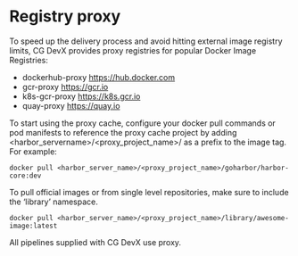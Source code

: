 # Registry proxy

To speed up the delivery process and avoid hitting external image registry limits,
CG DevX provides proxy registries for popular Docker Image Registries:

- dockerhub-proxy https://hub.docker.com
- gcr-proxy https://gcr.io
- k8s-gcr-proxy https://k8s.gcr.io
- quay-proxy https://quay.io

To start using the proxy cache, configure your docker pull commands or pod manifests to reference the proxy cache
project by adding <harbor_servername>/<proxy_project_name>/ as a prefix to the image tag. 
For example:

```shell
docker pull <harbor_server_name>/<proxy_project_name>/goharbor/harbor-core:dev
```

To pull official images or from single level repositories, make sure to include the ‘library’ namespace.

```shell
docker pull <harbor_server_name>/<proxy_project_name>/library/awesome-image:latest
```

All pipelines supplied with CG DevX use proxy.
